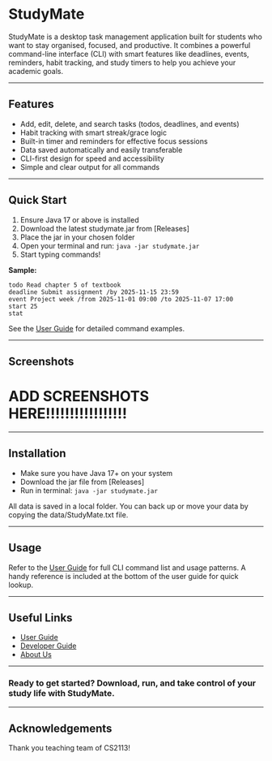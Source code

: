 # StudyMate

StudyMate is a desktop task management application built for students who want to stay organised, focused, and productive. It combines a powerful command-line interface (CLI) with smart features like deadlines, events, reminders, habit tracking, and study timers to help you achieve your academic goals.

---

## Features

- Add, edit, delete, and search tasks (todos, deadlines, and events)
- Habit tracking with smart streak/grace logic 
- Built-in timer and reminders for effective focus sessions 
- Data saved automatically and easily transferable 
- CLI-first design for speed and accessibility
- Simple and clear output for all commands

---

## Quick Start
1) Ensure Java 17 or above is installed
2) Download the latest studymate.jar from [Releases]
3) Place the jar in your chosen folder
4) Open your terminal and run: `java -jar studymate.jar`
5) Start typing commands!

**Sample:**
```
todo Read chapter 5 of textbook
deadline Submit assignment /by 2025-11-15 23:59
event Project week /from 2025-11-01 09:00 /to 2025-11-07 17:00
start 25
stat
```
See the [User Guide](UserGuide.md) for detailed command examples.

---

## Screenshots

# ADD SCREENSHOTS HERE!!!!!!!!!!!!!!!!!

---

## Installation
- Make sure you have Java 17+ on your system
- Download the jar file from [Releases]
- Run in terminal: `java -jar studymate.jar`

All data is saved in a local folder. You can back up or move your data by copying the data/StudyMate.txt file.

---

## Usage

Refer to the [User Guide](UserGuide.md) for full CLI command list and usage patterns. A handy reference is included at the bottom of the user guide for quick lookup.

---

## Useful Links
* [User Guide](UserGuide.md)
* [Developer Guide](DeveloperGuide.md)
* [About Us](AboutUs.md)

---

### Ready to get started? Download, run, and take control of your study life with StudyMate.

---

## Acknowledgements

Thank you teaching team of CS2113!